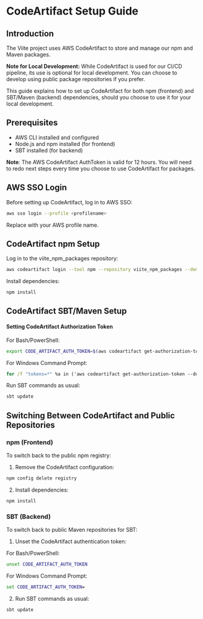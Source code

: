 # CodeArtifact Setup Guide

## Introduction

The Viite project uses AWS CodeArtifact to store and manage our npm and Maven packages. 

**Note for Local Development:**
While CodeArtifact is used for our CI/CD pipeline, its use is optional for local development. You can choose to develop using public package repositories if you prefer. 

This guide explains how to set up CodeArtifact for both npm (frontend) and SBT/Maven (backend) dependencies, should you choose to use it for your local development.

## Prerequisites

- AWS CLI installed and configured
- Node.js and npm installed (for frontend)
- SBT installed (for backend)

**Note**: The AWS CodeArtifact AuthToken is valid for 12 hours. You will need to redo next steps every time you choose to use CodeArtifact for packages.

## AWS SSO Login

Before setting up CodeArtifact, log in to AWS SSO:

```bash
aws sso login --profile <profilename>
```
Replace <profilename> with your AWS profile name.

## CodeArtifact npm Setup 

Log in to the viite_npm_packages repository:

```bash
aws codeartifact login --tool npm --repository viite_npm_packages --domain vayla-viite --domain-owner 783354560127
```
Install dependencies:

```bash
npm install
```

## CodeArtifact SBT/Maven Setup 

#### Setting CodeArtifact Authorization Token

For Bash/PowerShell:

```bash
export CODE_ARTIFACT_AUTH_TOKEN=$(aws codeartifact get-authorization-token --domain vayla-viite --domain-owner 783354560127 --region eu-west-1 --query authorizationToken --output text)
```

For Windows Command Prompt:

```cmd
for /f "tokens=*" %a in ('aws codeartifact get-authorization-token --domain vayla-viite --domain-owner 783354560127 --region eu-west-1 --query authorizationToken --output text') do set CODE_ARTIFACT_AUTH_TOKEN=%a
```
Run SBT commands as usual:

```bash
sbt update
```

## Switching Between CodeArtifact and Public Repositories

### npm (Frontend)

To switch back to the public npm registry:

1. Remove the CodeArtifact configuration:

```bash
npm config delete registry
```

2. Install dependencies:

```bash
npm install
```
### SBT (Backend)

To switch back to public Maven repositories for SBT:

1. Unset the CodeArtifact authentication token:

For Bash/PowerShell:
```bash
unset CODE_ARTIFACT_AUTH_TOKEN
```
For Windows Command Prompt:
```cmd
set CODE_ARTIFACT_AUTH_TOKEN=
``` 
2. Run SBT commands as usual:

```bash
sbt update
```


